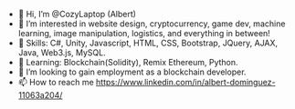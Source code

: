 - 👋 Hi, I’m @CozyLaptop (Albert)
- 👀 I’m interested in website design, cryptocurrency, game dev, machine learning, image manipulation, logistics, and everything in between!
- 📕 Skills: C#, Unity, Javascript, HTML, CSS, Bootstrap, JQuery, AJAX, Java, Web3.js, MySQL.
- 🌱 Learning: Blockchain(Solidity), Remix Ethereum, Python.
- 💞️ I’m looking to gain employment as a blockchain developer.
- 📫 How to reach me https://www.linkedin.com/in/albert-dominguez-11063a204/

<!---
CozyLaptop/CozyLaptop is a ✨ special ✨ repository because its `README.md` (this file) appears on your GitHub profile.
You can click the Preview link to take a look at your changes.
--->
